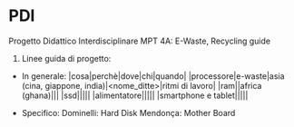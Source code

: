 # PDI
Progetto Didattico Interdisciplinare MPT 4A: E-Waste, Recycling guide

1. Linee guida di progetto:
- In generale:
|cosa|perchè|dove|chi|quando|
|processore|e-waste|asia (cina, giappone, india)|<nome_ditte>|ritmi di lavoro|
|ram||africa (ghana)|||
|ssd|||||
|alimentatore|||||
|smartphone e tablet|||||

- Specifico:
Dominelli: Hard Disk
Mendonça: Mother Board
